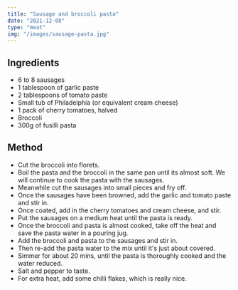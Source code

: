 ```yaml
---
title: "Sausage and broccoli pasta"
date: "2021-12-08"
type: "meat"
img: "/images/sausage-pasta.jpg"
---
```


## Ingredients

- 6 to 8 sausages
- 1 tablespoon of garlic paste
- 2 tablespoons of tomato paste
- Small tub of Philadelphia (or equivalent cream cheese)
- 1 pack of cherry tomatoes, halved
- Broccoli
- 300g of fusilli pasta

## Method

- Cut the broccoli into florets.
- Boil the pasta and the broccoli in the same pan until its almost soft. We will continue to cook the pasta with the sausages.
- Meanwhile cut the sausages into small pieces and fry off.
- Once the sausages have been browned, add the garlic and tomato paste and stir in.
- Once coated, add in the cherry tomatoes and cream cheese, and stir.
- Put the sausages on a medium heat until the pasta is ready.
- Once the broccoli and pasta is almost cooked, take off the heat and save the pasta water in a pouring jug.
- Add the broccoli and pasta to the sausages and stir in.
- Then re-add the pasta water to the mix until it's just about covered.
- Simmer for about 20 mins, until the pasta is thoroughly cooked and the water reduced.
- Salt and pepper to taste.
- For extra heat, add some chilli flakes, which is really nice.
